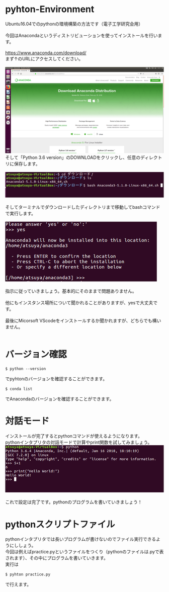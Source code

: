 # pyhton-Environment
Ubuntu16.04でのpythonの環境構築の方法です（電子工学研究会用）<br>
<br>
今回はAnacondaというディストリビューションを使ってインストールを行います。<br>
<br>
https://www.anaconda.com/download/ <br>
まず↑のURLにアクセスしてください。<br>
<br>
![](https://github.com/AtsuyaKoike/pyhton-Environment/blob/master/anakonda.png)<br>
そして「Python 3.6 version」のDOWNLOADをクリックし、任意のディレクトリに保存します。<br>
<br>
![](https://github.com/AtsuyaKoike/pyhton-Environment/blob/master/anakonda2.png)<br>
<br>
そしてターミナルでダウンロードしたディレクトリまで移動してbashコマンドで実行します。<br>
<br>
![](https://github.com/AtsuyaKoike/pyhton-Environment/blob/master/anakonda3.png)<br>
<br>
指示に従っていきましょう。基本的にそのままで問題ありません。<br>
<br>
他にもインスタンス場所について聞かれることがありますが、yesで大丈夫です。<br>
<br>
最後にMicorsoft VScodeをインストールするか聞かれますが、どちらでも構いません。<br>
<br>
# バージョン確認
```
$ python --version
```
でpyhtonのバージョンを確認することができます。<br>
```
$ conda list
```
でAnacondaのバージョンを確認することができます。<br>
# 対話モード
インストールが完了するとpythonコマンドが使えるようになります。<br>
pythonインタプリタの対話モードで計算やprint関数を試してみましょう。<br>
![](https://github.com/AtsuyaKoike/pyhton-Environment/blob/master/anakonda4.png)<br>
<br>
これで設定は完了です。pythonのプログラムを書いていきましょう！<br>

# pythonスクリプトファイル
pythonインタプリタでは長いプログラムが書けないのでファイル実行できるようにししょう。<br>
今回は例えばpractice.pyというファイルをつくり（pythonのファイルは.pyで表されます）、その中にプログラムを書いていきます。<br>
実行は
```
$ pyhton practice.py
```
で行えます。
